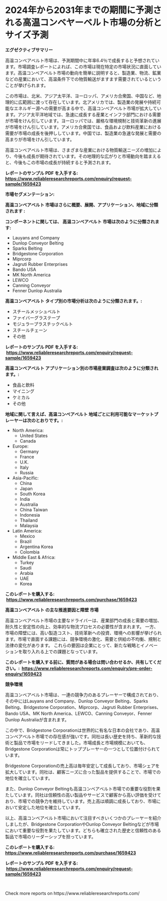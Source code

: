<p><h1>2024年から2031年までの期間に予測される高温コンベヤーベルト市場の分析とサイズ予測</h1></p><p><strong>エグゼクティブサマリー</strong></p>
<p><p>高温コンベアベルト市場は、予測期間中に年率6.4％で成長すると予想されています。市場調査レポートによれば、この市場は現在特定の市場状況に直面しています。高温コンベアベルト市場の動向を簡単に説明すると、製造業、物流、鉱業などの産業において、高温条件下での物質輸送がますます需要されているということが挙げられます。</p><p>この市場は、北米、アジア太平洋、ヨーロッパ、アメリカ合衆国、中国など、地理的に広範囲に渡って存在しています。北アメリカでは、製造業の発展や持続可能なエネルギー源への需要が高まる中で、高温コンベアベルト市場が拡大しています。アジア太平洋地域では、急速に成長する産業とインフラ部門における需要が市場をけん引しています。ヨーロッパでは、厳格な環境規制と技術革新の進展が市場をけん引しています。アメリカ合衆国では、食品および飲料産業における需要が市場の成長を後押ししています。中国では、製造業の急速な発展と需要の高まりが市場をけん引しています。</p><p>高温コンベアベルト市場は、さまざまな産業における物質輸送ニーズの増加により、今後も成長が期待されています。その地理的な広がりと市場動向を踏まえると、今後もこの市場の成長が持続すると予測されます。</p></p>
<p><strong>レポートのサンプル PDF を入手する: <a href="https://www.reliableresearchreports.com/enquiry/request-sample/1659423">https://www.reliableresearchreports.com/enquiry/request-sample/1659423</a></strong></p>
<p><strong>市場セグメンテーション:</strong></p>
<p><strong> 高温コンベアベルト 市場はさらに概要、展開、アプリケーション、地域に分類されます :</strong></p>
<p><strong>コンポーネントに関しては、 高温コンベアベルト 市場は次のように分類されます: &nbsp;</strong></p>
<p><ul><li>Lauyans and Company</li><li>Dunlop Conveyor Belting</li><li>Sparks Belting</li><li>Bridgestone Corporation</li><li>Miprcorp</li><li>Jagruti Rubber Enterprises</li><li>Bando USA</li><li>MK North America</li><li>LEWCO</li><li>Canning Conveyor</li><li>Fenner Dunlop Australia</li></ul></p>
<p><strong> 高温コンベアベルト タイプ別の市場分析は次のように分類されます。:</strong></p>
<p><ul><li>スチールメッシュベルト</li><li>ファイバーグラステープ</li><li>モジュラープラスチックベルト</li><li>スチールチェーン</li><li>その他</li></ul></p>
<p><strong>レポートのサンプル PDF を入手する: &nbsp;<a href="https://www.reliableresearchreports.com/enquiry/request-sample/1659423">https://www.reliableresearchreports.com/enquiry/request-sample/1659423</a></strong></p>
<p><strong> 高温コンベアベルト アプリケーション別の市場産業調査は次のように分類されます。:</strong></p>
<p><ul><li>食品と飲料</li><li>マイニング</li><li>ケミカル</li><li>その他</li></ul></p>
<p><strong>地域に関して言えば、高温コンベアベルト 地域ごとに利用可能なマーケットプレーヤーは次のとおりです。:</strong></p>
<p><ul>
    <li>
        North America:
        <ul>
            <li>United States</li>
            <li>Canada</li>
        </ul>
    </li>
    <li>
        Europe:
        <ul>
            <li>Germany</li>
            <li>France</li>
            <li>U.K.</li>
            <li>Italy</li>
            <li>Russia</li>
        </ul>
    </li>
    <li>
        Asia-Pacific:
        <ul>
            <li>China</li>
            <li>Japan</li>
            <li>South Korea</li>
            <li>India</li>
            <li>Australia</li>
            <li>China Taiwan</li>
            <li>Indonesia</li>
            <li>Thailand</li>
            <li>Malaysia</li>
        </ul>
    </li>
    <li>
        Latin America:
        <ul>
            <li>Mexico</li>
            <li>Brazil</li>
            <li>Argentina Korea</li>
            <li>Colombia</li>
        </ul>
    </li>
    <li>
        Middle East & Africa:
        <ul>
            <li>Turkey</li>
            <li>Saudi</li>
            <li>Arabia</li>
            <li>UAE</li>
            <li>Korea</li>
        </ul>
    </li>
    </ul></p>
<p><strong>このレポートを購入する: &nbsp;<a href="https://www.reliableresearchreports.com/purchase/1659423">https://www.reliableresearchreports.com/purchase/1659423</a></strong></p>
<p><strong>高温コンベアベルト の主な推進要因と障壁 市場</strong></p>
<p><p>高温コンベアベルト市場の主要なドライバーは、産業部門の成長と需要の増加、耐久性と安定性の向上、効率的な物流プロセスの必要性が含まれます。 一方、市場の障壁には、高い製造コスト、技術革新への投資、環境への影響が挙げられます。市場で直面する課題には、競争環境の激化、需要と供給の不均衡、規制と法律の変化があります。 これらの要因は企業にとって、新たな戦略とイノベーションを取り入れる上での課題となっています。</p></p>
<p><strong>このレポートを購入する前に、質問がある場合は問い合わせるか、共有してください。:&nbsp; <a href="https://www.reliableresearchreports.com/enquiry/pre-order-enquiry/1659423">https://www.reliableresearchreports.com/enquiry/pre-order-enquiry/1659423</a></strong></p>
<p><strong>競争環境</strong></p>
<p><p>高温コンベアベルト市場は、一連の競争力のあるプレーヤーで構成されており、その中にはLauyans and Company、Dunlop Conveyor Belting、Sparks Belting、Bridgestone Corporation、Miprcorp、Jagruti Rubber Enterprises、Bando USA、MK North America、LEWCO、Canning Conveyor、Fenner Dunlop Australiaが含まれます。</p><p>この中で、Bridgestone Corporationは世界的に有名な日本の会社であり、高温コンベアベルト市場での存在感が強いです。同社は長い歴史を持ち、革新的な技術と製品で市場をリードしてきました。市場成長と市場規模においても、Bridgestone Corporationは常にトッププレーヤーの一つとして位置付けられています。</p><p>Bridgestone Corporationの売上高は毎年安定して成長しており、市場シェアを拡大しています。同社は、顧客ニーズに合った製品を提供することで、市場での地位を確立しています。</p><p>また、Dunlop Conveyor Beltingも高温コンベアベルト市場での重要な役割を果たしています。同社は信頼性の高い製品やサービスで顧客から高い評価を受けており、市場での競争力を維持しています。売上高は順調に成長しており、市場において安定した地位を確立しています。</p><p>以上、高温コンベアベルト市場において注目すべきいくつかのプレーヤーを紹介しましたが、Bridgestone CorporationやDunlop Conveyor Beltingなどが市場において重要な役割を果たしています。どちらも確立された歴史と信頼性のある製品で市場のリーダーシップを担っています。</p></p>
<p><strong>このレポートを購入する: &nbsp; <a href="https://www.reliableresearchreports.com/purchase/1659423">https://www.reliableresearchreports.com/purchase/1659423</a></strong></p>
<p><strong>レポートのサンプル PDF を入手する: &nbsp;<a href="https://www.reliableresearchreports.com/enquiry/request-sample/1659423">https://www.reliableresearchreports.com/enquiry/request-sample/1659423</a></strong><strong></strong></p>
<p>&nbsp;</p>
<p>Check more reports on https://www.reliableresearchreports.com/</p>